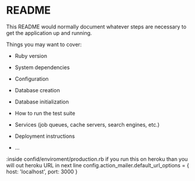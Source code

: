 # README

This README would normally document whatever steps are necessary to get the
application up and running.

Things you may want to cover:

* Ruby version

* System dependencies

* Configuration

* Database creation

* Database initialization

* How to run the test suite

* Services (job queues, cache servers, search engines, etc.)

* Deployment instructions

* ...

:inside confid/enviroment/production.rb
  if you run this on heroku than you will out heroku URL in next line
  config.action_mailer.default_url_options = { host: 'localhost', port: 3000 }
